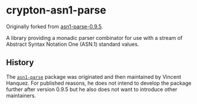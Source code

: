 crypton-asn1-parse
==================

Originally forked from
[asn1-parse-0.9.5](https://hackage.haskell.org/package/asn1-parse-0.9.5).

A library providing a monadic parser combinator for use with a stream of
Abstract Syntax Notation One (ASN.1) standard values.

History
-------

The [`asn1-parse`](https://hackage.haskell.org/package/asn1-parse) package was
originated and then maintained by Vincent Hanquez. For published reasons, he
does not intend to develop the package further after version 0.9.5 but he also
does not want to introduce other maintainers.
